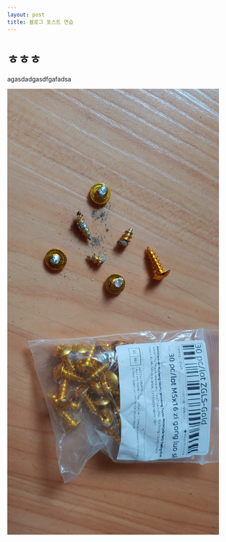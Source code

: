 ```yaml
---
layout: post
title: 블로그 포스트 연습
---
```


# ㅎㅎㅎ

agasdadgasdfgafadsa

![이미지](/images/20250709_185615.jpg)
